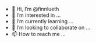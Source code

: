 - 👋 Hi, I’m @finnlueth
- 👀 I’m interested in ...
- 🌱 I’m currently learning ...
- 💞️ I’m looking to collaborate on ...
- 📫 How to reach me ...

<!---
finnlueth/finnlueth is a ✨ special ✨ repository because its `README.md` (this file) appears on your GitHub profile.
You can click the Preview link to take a look at your changes.
--->

